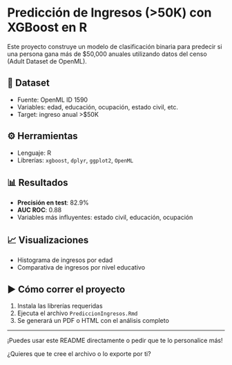 # Predicción de Ingresos (>50K) con XGBoost en R

Este proyecto construye un modelo de clasificación binaria para predecir si una persona gana más de $50,000 anuales utilizando datos del censo (Adult Dataset de OpenML).

## 📁 Dataset

- Fuente: OpenML ID 1590
- Variables: edad, educación, ocupación, estado civil, etc.
- Target: ingreso anual >$50K

## ⚙️ Herramientas

- Lenguaje: R
- Librerías: `xgboost`, `dplyr`, `ggplot2`, `OpenML`

## 📊 Resultados

- **Precisión en test**: 82.9%
- **AUC ROC**: 0.88
- Variables más influyentes: estado civil, educación, ocupación

## 📈 Visualizaciones

- Histograma de ingresos por edad
- Comparativa de ingresos por nivel educativo

## ▶️ Cómo correr el proyecto

1. Instala las librerías requeridas
2. Ejecuta el archivo `PrediccionIngresos.Rmd`
3. Se generará un PDF o HTML con el análisis completo

---

¡Puedes usar este README directamente o pedir que te lo personalice más!

¿Quieres que te cree el archivo o lo exporte por ti?

